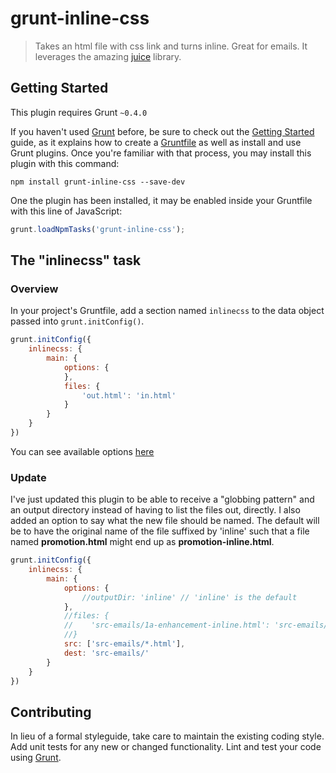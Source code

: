 # grunt-inline-css

> Takes an html file with css link and turns inline. Great for emails. It leverages the amazing [juice](https://github.com/LearnBoost/juice) library.

## Getting Started
This plugin requires Grunt `~0.4.0`

If you haven't used [Grunt](http://gruntjs.com/) before, be sure to check out the [Getting Started](http://gruntjs.com/getting-started) guide, as it explains how to create a [Gruntfile](http://gruntjs.com/sample-gruntfile) as well as install and use Grunt plugins. Once you're familiar with that process, you may install this plugin with this command:

```shell
npm install grunt-inline-css --save-dev
```

One the plugin has been installed, it may be enabled inside your Gruntfile with this line of JavaScript:

```js
grunt.loadNpmTasks('grunt-inline-css');
```

## The "inlinecss" task

### Overview
In your project's Gruntfile, add a section named `inlinecss` to the data object passed into `grunt.initConfig()`.

```js
grunt.initConfig({
	inlinecss: {
		main: {
			options: {
			},
			files: {
				'out.html': 'in.html'
			}
		}
	}
})
```


You can see available options [here](https://github.com/LearnBoost/juice#juicefilepath-options-callback)


### Update
I've just updated this plugin to be able to receive a "globbing pattern" and an output directory instead of having to list the files out, directly.  I also added an option to say what the new file should be named.  The default will be to have the original name of the file suffixed by 'inline' such that a file named **promotion.html** might end up as **promotion-inline.html**.

```js
grunt.initConfig({
    inlinecss: {
        main: {
            options: {
                //outputDir: 'inline' // 'inline' is the default
            },
            //files: {
            //    'src-emails/1a-enhancement-inline.html': 'src-emails/1a-enhancement.html'
            //}
            src: ['src-emails/*.html'],
            dest: 'src-emails/'
        }
    }
})
```

## Contributing
In lieu of a formal styleguide, take care to maintain the existing coding style. Add unit tests for any new or changed functionality. Lint and test your code using [Grunt](http://gruntjs.com/).
